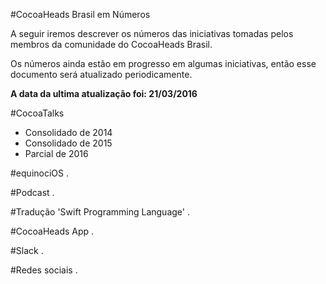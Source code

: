 #CocoaHeads Brasil em Números

A seguir iremos descrever os números das iniciativas tomadas pelos membros da comunidade do CocoaHeads Brasil.

Os números ainda estão em progresso em algumas iniciativas, então esse documento será atualizado periodicamente.

**A data da ultima atualização foi: 21/03/2016**


#CocoaTalks
- Consolidado de 2014
- Consolidado de 2015
- Parcial de 2016

#equinociOS
.

#Podcast
.

#Tradução 'Swift Programming Language'
.

#CocoaHeads App
.

#Slack
.

#Redes sociais
.
